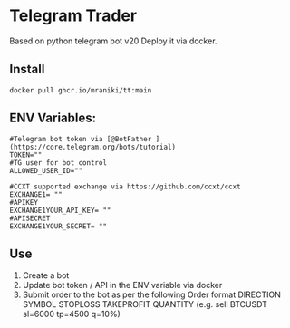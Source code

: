 # Telegram Trader
Based on python telegram bot v20
Deploy it via docker. 


## Install

    docker pull ghcr.io/mraniki/tt:main

## ENV Variables:

    #Telegram bot token via [@BotFather ](https://core.telegram.org/bots/tutorial)
    TOKEN="" 
    #TG user for bot control
    ALLOWED_USER_ID=""
    
    #CCXT supported exchange via https://github.com/ccxt/ccxt
    EXCHANGE1= ""
    #APIKEY
    EXCHANGE1YOUR_API_KEY= ""
    #APISECRET
    EXCHANGE1YOUR_SECRET= "" 
 
## Use
1) Create a bot
2) Update bot token / API in the ENV variable via docker 
3) Submit order to the bot as per the following Order format DIRECTION SYMBOL STOPLOSS TAKEPROFIT QUANTITY (e.g. sell BTCUSDT sl=6000 tp=4500 q=10%)
        
  
